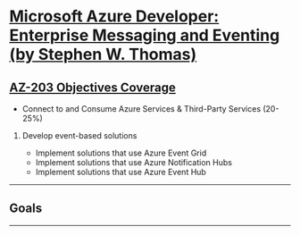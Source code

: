 # [Microsoft Azure Developer: Enterprise Messaging and Eventing (by Stephen W. Thomas)](https://app.pluralsight.com/library/courses/microsoft-azure-enterprise-messaging-eventing/table-of-contents)  



## [AZ-203 Objectives Coverage](https://www.microsoft.com/en-us/learning/exam-az-203.aspx)

- Connect to and Consume Azure Services & Third-Party Services (20-25%)

1. Develop event-based solutions

    - Implement solutions that use Azure Event Grid
    - Implement solutions that use Azure Notification Hubs
    - Implement solutions that use Azure Event Hub  

---

## Goals

---